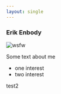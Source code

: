 ```yaml
---
layout: single
---
```


### Erik Enbody

![wsfw](/assets/images/ee_header2.jpg)

Some text about me

+ one interest
+ two interest

test2
